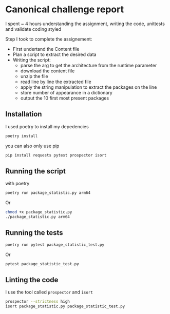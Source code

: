 # Canonical challenge report

I spent ~ 4 hours understanding the assignment, writing the code, unittests and
validate coding styled

Step I took to complete the assignement:

- First undertand the Content file
- Plan a script to extract the desired data
- Writing the script:
  - parse the arg to get the architecture from the runtime parameter
  - download the content file
  - unzip the file
  - read line by line the extracted file
  - apply the string manipulation to extract the packages on the line
  - store number of appearance in a dictionary
  - output the 10 first most present packages

## Installation
I used poetry to install my depedencies

```bash
poetry install
```
you can also only use pip

```bash
pip install requests pytest prospector isort
```

## Running the script
with poetry
```bash
poetry run package_statistic.py arm64
```
Or
```bash
chmod +x package_statistic.py
./package_statistic.py arm64
```

## Running the tests
```bash
poetry run pytest package_statistic_test.py
```
Or
```bash
pytest package_statistic_test.py
```

## Linting the code
I use the tool called `prospector` and `isort`
```bash
prospector --strictness high
isort package_statistic.py package_statistic_test.py
```